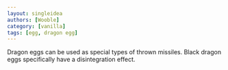```yaml
---
layout: singleidea
authors: [Wooble]
category: [vanilla]
tags: [egg, dragon egg]
---
```

Dragon eggs can be used as special types of thrown missiles. Black dragon eggs specifically have a disintegration effect.
